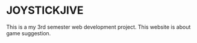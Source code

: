 ﻿# JOYSTICKJIVE
This is a my 3rd semester web development project.
This website is about game suggestion.
